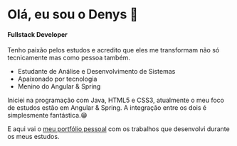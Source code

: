 # Olá, eu sou o Denys 👋
<h4>Fullstack Developer</h4>



<a href="https://www.linkedin.com/in/denyslerroan/"></a>
<a href="mailto:d.lerroan@gmail.com" target="_blank"></a>
<a href="https://dlerroan.netlify.app/" target="_blank"></a>
<!--
**DenysFerreira/DenysFerreira** is a ✨ _special_ ✨ repository because its `README.md` (this file) appears on your GitHub profile.

Here are some ideas to get you started:

- 🔭 I’m currently working on ...
- 🌱 I’m currently learning ...
- 👯 I’m looking to collaborate on ...
- 🤔 I’m looking for help with ...
- 💬 Ask me about ...
- 📫 How to reach me: ...
- 😄 Pronouns: ...
- ⚡ Fun fact: ...
-->

Tenho paixão pelos estudos e acredito que eles me transformam não só tecnicamente mas como pessoa também.

- Estudante de Análise e Desenvolvimento de Sistemas
- Apaixonado por tecnologia
- Menino do Angular & Spring

Iniciei na programação com Java, HTML5 e CSS3, atualmente o meu foco de estudos estão em Angular & Spring. A integração entre os dois é simplesmente fantástica.😁 

E aqui vai o <a href="https://dlerroan.netlify.app/" target="_blank">meu portfólio pessoal</a> com os trabalhos que desenvolvi durante os meus estudos. 
